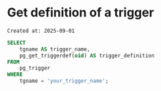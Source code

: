 # Get definition of a trigger

```
Created at: 2025-09-01
```

```sql
SELECT
    tgname AS trigger_name,
    pg_get_triggerdef(oid) AS trigger_definition
FROM
    pg_trigger
WHERE
    tgname = 'your_trigger_name';
```
